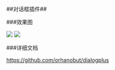 ##对话框插件##

###效果图

![]('dialogplus.gif')
![]('dialogplusanim.gif')

###详细文档

https://github.com/orhanobut/dialogplus
